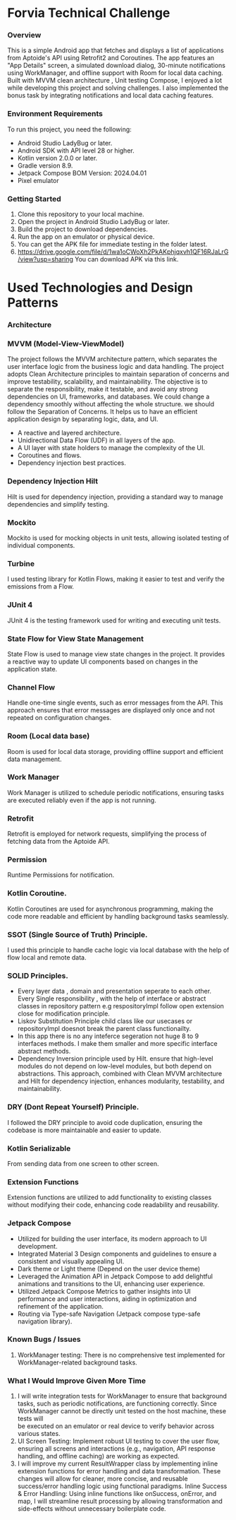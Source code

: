 # Forvia Technical Challenge

### Overview
This is a simple Android app that fetches and displays a list of applications from Aptoide's API using Retrofit2 and Coroutines. The app features an "App Details" screen, a simulated download dialog, 30-minute notifications using WorkManager, and offline support with Room for local data caching. Built with MVVM clean architecture , Unit testing Compose, I enjoyed a lot while developing this project and solving challenges. I also implemented the bonus task by integrating notifications and local data caching features.

### Environment Requirements

To run this project, you need the following:

- Android Studio LadyBug or later.
- Android SDK with API level 28 or higher.
- Kotlin version 2.0.0 or later.
- Gradle version 8.9.
- Jetpack Compose BOM Version: 2024.04.01
- Pixel emulator

### Getting Started

1. Clone this repository to your local machine.
2. Open the project in Android Studio LadyBug or later.
3. Build the project to download dependencies.
4. Run the app on an emulator or physical device.
5. You can get the APK file for immediate testing in the folder latest.
6. https://drive.google.com/file/d/1wa1oCWoXh2PkAKphjqxvh1QF16RJaLrG/view?usp=sharing You can download APK via this link.
  
# Used Technologies and Design Patterns

### Architecture
### MVVM (Model-View-ViewModel)
The project follows the MVVM architecture pattern, which separates the user interface logic from the business logic and data handling.
The project adopts Clean Architecture principles to maintain separation of concerns and improve testability, scalability, and maintainability.
The objective is to separate the responsibility, make it testable, and avoid any strong dependencies on UI, frameworks, and databases. We could change a dependency smoothly without affecting the whole structure. we should follow the Separation of Concerns. It helps us to have an efficient application design by separating logic, data, and UI.
-  A reactive and layered architecture.
- Unidirectional Data Flow (UDF) in all layers of the app.
- A UI layer with state holders to manage the complexity of the UI.
- Coroutines and flows.
- Dependency injection best practices.

### Dependency Injection Hilt
Hilt is used for dependency injection, providing a standard way to manage dependencies and simplify testing.

### Mockito
Mockito is used for mocking objects in unit tests, allowing isolated testing of individual components.

### Turbine
I used testing library for Kotlin Flows, making it easier to test and verify the emissions from a Flow.

### JUnit 4
JUnit 4 is the testing framework used for writing and executing unit tests.

### State Flow for View State Management
State Flow is used to manage view state changes in the project. It provides a reactive way to update UI components based on changes in the application state.

### Channel Flow
Handle one-time single events, such as error messages from the API. This approach ensures that error messages are displayed only once and not repeated on configuration changes.

### Room (Local data base)
Room is used for local data storage, providing offline support and efficient data management.

### Work Manager
Work Manager is utilized to schedule periodic notifications, ensuring tasks are executed reliably even if the app is not running.

### Retrofit 
Retrofit is employed for network requests, simplifying the process of fetching data from the Aptoide API.

### Permission 
Runtime Permissions for notification.

### Kotlin Coroutine.
Kotlin Coroutines are used for asynchronous programming, making the code more readable and efficient by handling background tasks seamlessly.

### SSOT (Single Source of Truth) Principle.
I used this principle to handle cache logic via local database with the help of flow local and remote data.

### SOLID Principles.
- Every layer data , domain and presentation seperate to each other. Every Single responsibility , with the help of interface or abstract classes in repository pattern e.g respositoryImpl follow open extension close for 
  modification principle.
- Liskov Substitution Principle child class like our usecases or repositoryImpl doesnot break the parent class functionailty.
- In this app there is no any inteferce segeration not huge 8 to 9 interfaces methods. I make them smaller and more specific interface abstract methods.
- Dependency Inversion principle used by Hilt. ensure that high-level modules do not depend on low-level modules, but both depend on abstractions. This approach, combined with Clean MVVM architecture and Hilt for dependency 
  injection, enhances modularity, testability, and maintainability.

### DRY (Dont Repeat Yourself) Principle.
I followed the DRY principle to avoid code duplication, ensuring the codebase is more maintainable and easier to update.

### Kotlin Serializable
From sending data from one screen to other screen.

### Extension Functions
Extension functions are utilized to add functionality to existing classes without modifying their code, enhancing code readability and reusability.

### Jetpack Compose
- Utilized for building the user interface, its modern approach to UI development.
- Integrated Material 3 Design components and guidelines to ensure a consistent and visually appealing UI.
- Dark theme or Light theme (Depend on the user device theme)
- Leveraged the Animation API in Jetpack Compose to add delightful animations and transitions to the UI, enhancing user experience.
- Utilized Jetpack Compose Metrics to gather insights into UI performance and user interactions, aiding in optimization and refinement of the application.
- Routing via Type-safe Navigation (Jetpack compose type-safe navigation library).

### Known Bugs / Issues
1. WorkManager testing: There is no comprehensive test implemented for WorkManager-related background tasks.

### What I Would Improve Given More Time
1. I will write integration tests for WorkManager to ensure that background tasks, such as periodic notifications, are functioning correctly. Since WorkManager cannot be directly unit tested on the host machine, these tests will   
   be executed on an emulator or real device to verify behavior across various states.
2. UI Screen Testing: Implement robust UI testing to cover the user flow, ensuring all screens and interactions (e.g., navigation, API response handling, and offline caching) are working as expected.
3. I will improve my current ResultWrapper class by implementing inline extension functions for error handling and data transformation. These changes will allow for cleaner, more concise, and reusable success/error handling logic using functional paradigms.
Inline Success & Error Handling:
Using inline functions like onSuccess, onError, and map, I will streamline result processing by allowing transformation and side-effects without unnecessary boilerplate code. 
